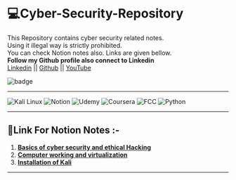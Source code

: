# 💻Cyber-Security-Repository
This Repository contains cyber security related notes.<br>
Using it illegal way is strictly prohibited.<br>
You can check Notion notes also. Links are given bellow.<br>
**Follow my Github profile also connect to Linkedin**<br>
[Linkedin](https://www.linkedin.com/in/ishan-jogalekar-1708421a5/) ||
[Github](https://github.com/ishanjogalekar) ||
[YouTube](https://www.youtube.com/channel/UC6uT6PovPeWQef2ZxdR6SCA)

<p> <img alt="badge" src="https://img.shields.io/badge/Cyber%20Security%20Repo-Under%20Development-red" />
  
---
<p><img alt="Kali Linux" src="https://img.shields.io/badge/Kali-268BEE?style=for-the-badge&logo=kalilinux&logoColor=white" />
  <img alt="Notion" src="https://img.shields.io/badge/Notion-%23000000.svg?style=for-the-badge&logo=notion&logoColor=white" />
  <img alt ="Udemy" src = "https://img.shields.io/badge/Udemy-EC5252?style=for-the-badge&logo=Udemy&logoColor=white" />
  <img alt ="Coursera" src = "https://img.shields.io/badge/Coursera-0056D2?style=for-the-badge&logo=Coursera&logoColor=white" />
  <img alt ="FCC" src = "https://img.shields.io/badge/free%20code%20camp-27273D?style=for-the-badge&logo=freecodecamp&logoColor=white" />
  <img alt = "Python" src="https://img.shields.io/badge/Python-FFD43B?style=for-the-badge&logo=python&logoColor=darkgreen"/> 
</p>

---
## 📔Link For Notion Notes :-
1. [**Basics of cyber security and ethical Hacking**](https://www.notion.so/Basics-Of-Hacking-e9a60626f0cd4b44a2f98ffa7eb4899c)
2. [**Computer working and virtualization**](https://www.notion.so/Basic-Idea-About-Computer-Working-859f21acab4e4c4aa77df44588a68561)
3. [**Installation of Kali**](https://ishanjogalekar.notion.site/Installation-Of-Kali-Linux-2885d76fff09441dbadaa88681079dde) 

---

